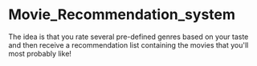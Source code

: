 # Movie_Recommendation_system
The idea is that you rate several pre-defined genres based on your taste and then receive a recommendation list containing the movies that you'll most probably like!
